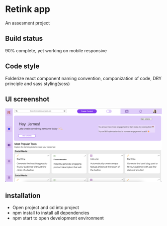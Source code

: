 # Retink app

An assesment project

## Build status

90% complete, yet working on mobile responsive

## Code style

Folderize react component naming convention, componization of code, DRY principle and sass styling(scss)

## UI screenshot

![retink assesment web page](/src/components/images/retink.png)

## installation

- Open project and cd into project
- npm install to install all dependencies
- npm start to open development environment
